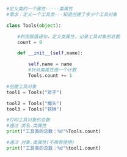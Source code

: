 
<BlogInfo id="944" title="13.类属性的查找机制" author="白日梦想猿" pv=0 read_times=0 pre_cost_time="0分19秒" category="面向对象的特性" tag_list="['面向对象的特性']" create_time="2020.03.09 14:18:10" update_time="2020.03.09 14:24:27" />

```python
#定义类的一个属性-----类属性
#需求：定义一个工具类---知道创建了多少个工具对象

class Tools(object):

    #利用赋值语句，定义类属性，记录工具对象的总数
    count = 0

    def __init__(self,name):

        self.name = name
        #针对类属性做一个计数
        Tools.count += 1

#创建工具对象
tool1 = Tools("斧子")

tool2 = Tools("榔头")
tool3 = Tools("铁锹")

#打印工具对象的总数
#通过 类名.类属性
print("工具类的总数：%d"%Tools.count)

#通过 对象.类属性(不推荐使用)
print("工具类的总数：%d"%tool1.count)

```
